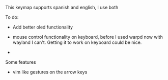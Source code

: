 This keymap supports spanish and english, I use both

To do:
- Add better oled functionality
- mouse control functionality on keyboard, before I used warpd now with wayland I can't. Getting it to work on keyboard could be nice.

- 

Some features
- vim like gestures on the arrow keys
